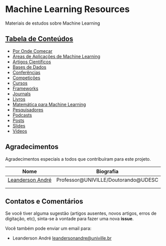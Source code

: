 # Machine Learning Resources

Materiais de estudos sobre Machine Learning


## [Tabela de Conteúdos]()

* [Por Onde Começar](por-onde-comecar.md)
* [Áreas de Aplicações de Machine Learning](areas-aplicacoes-ml.md)
* [Artigos Científicos](artigos-cientificos.md)
* [Bases de Dados](bases-de-dados.md)
* [Conferências](conferencias.md)
* [Competições](competicoes.md)
* [Cursos](cursos.md)
* [Frameworks](frameworks.md)
* [Journals](journals.md)
* [Livros](livros.md)
* [Matemática para Machine Learning](matematica-para-ml.md)
* [Pesquisadores](pesquisadores.md)
* [Podcasts](podcasts.md)
* [Posts](posts.md)
* [Slides](slides.md)
* [Vídeos](videos.md)

## Agradecimentos

Agradecimentos especiais a todos que contribuíram para este projeto.

| Nome | Biografia |
|------|-----------|
| [Leanderson André](https://github.com/leandersonandre)     |    Professor@UNIVILLE/Doutorando@UDESC       |
|      |           |
|      |           |

## Contatos e Comentários

Se você tiver alguma sugestão (artigos ausentes, novos artigos, erros de digitação, etc), sinta-se à vontade para fazer uma nova **issue**. 

Você também pode enviar um email para: 

* Leanderson André [leandersonandre@univille.br](mailto:leandersonandre@univille.br)


